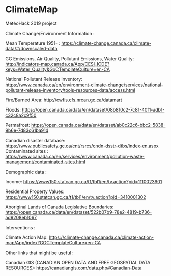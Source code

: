 ﻿# ClimateMap
MétéoHack 2019 project


Climate Change/Environment Information :

Mean Temperature 1951- : https://climate-change.canada.ca/climate-data/#/downscaled-data

GG Emissions, Air Quality, Pollutant Emissions, Water Quality: http://indicators-map.canada.ca/App/CESI_ICDE?keys=Water_Quality&GoCTemplateCulture=en-CA

National Pollutant Release Inventory: https://www.canada.ca/en/environment-climate-change/services/national-pollutant-release-inventory/tools-resources-data/access.html

Fire/Burned Area: http://cwfis.cfs.nrcan.gc.ca/datamart

Floods: https://open.canada.ca/data/en/dataset/08b810c2-7c81-40f1-adb1-c32c8a2c9f50

Permafrost: https://open.canada.ca/data/en/dataset/ab0c22c6-bbc2-5838-9b6e-7d83c61ba91d

Canadian disaster database: https://www.publicsafety.gc.ca/cnt/rsrcs/cndn-dsstr-dtbs/index-en.aspx
Contaminated sites : https://www.canada.ca/en/services/environment/pollution-waste-management/contaminated-sites.html


Demographic data :

Income: https://www150.statcan.gc.ca/t1/tbl1/en/tv.action?pid=1110023901

Residential Property Values: https://www150.statcan.gc.ca/t1/tbl1/en/tv.action?pid=3410001302

Aboriginal Lands of Canada Legislative Boundaries: https://open.canada.ca/data/en/dataset/522b07b9-78e2-4819-b736-ad9208eb1067


Interventions :

Climate Action Map: https://climate-change.canada.ca/climate-action-map/App/index?GOCTemplateCulture=en-CA


Other links that might be useful : 

Canadian GIS (CANADIAN OPEN DATA AND FREE GEOSPATIAL DATA RESOURCES): https://canadiangis.com/data.php#Canadian-Data